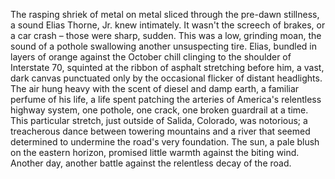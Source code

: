 The rasping shriek of metal on metal sliced through the pre-dawn stillness, a sound Elias Thorne, Jr. knew intimately.  It wasn't the screech of brakes, or a car crash – those were sharp, sudden. This was a low, grinding moan, the sound of a pothole swallowing another unsuspecting tire.  Elias, bundled in layers of orange against the October chill clinging to the shoulder of Interstate 70, squinted at the ribbon of asphalt stretching before him, a vast, dark canvas punctuated only by the occasional flicker of distant headlights.  The air hung heavy with the scent of diesel and damp earth, a familiar perfume of his life, a life spent patching the arteries of America's relentless highway system, one pothole, one crack, one broken guardrail at a time.  This particular stretch, just outside of Salida, Colorado, was notorious; a treacherous dance between towering mountains and a river that seemed determined to undermine the road's very foundation.  The sun, a pale blush on the eastern horizon, promised little warmth against the biting wind.  Another day, another battle against the relentless decay of the road.
